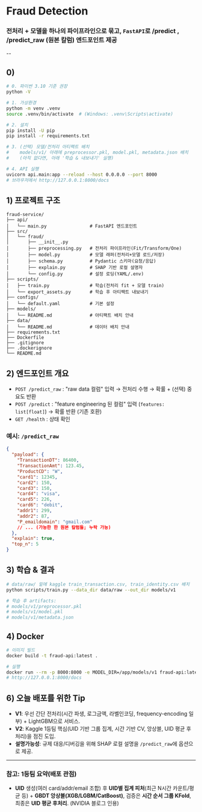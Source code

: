 #  Fraud Detection

### 전처리 + 모델을 **하나의 파이프라인**으로 묶고, `FastAPI`로 **/predict** , **/predict_raw** (원본 칼럼) 엔드포인트 제공
--

## 0) 

```bash
# 0. 파이썬 3.10 기준 권장
python -V

# 1. 가상환경
python -m venv .venv
source .venv/bin/activate  # (Windows: .venv\Scripts\activate)

# 2. 설치
pip install -U pip
pip install -r requirements.txt

# 3. (선택) 모델/전처리 아티팩트 배치
#    models/v1/ 아래에 preprocessor.pkl, model.pkl, metadata.json 배치
#    (아직 없다면, 아래 '학습 & 내보내기' 실행)

# 4. API 실행
uvicorn api.main:app --reload --host 0.0.0.0 --port 8000
# 브라우저에서 http://127.0.0.1:8000/docs
```

## 1) 프로젝트 구조

```
fraud-service/
├── api/
│   └── main.py                # FastAPI 엔드포인트
├── src/
│   └── fraud/
│       ├── __init__.py
│       ├── preprocessing.py   # 전처리 파이프라인(Fit/Transform/One)
│       ├── model.py           # 모델 래퍼(전처리+모델 로드/저장)
│       ├── schema.py          # Pydantic 스키마(요청/응답)
│       ├── explain.py         # SHAP 기반 로컬 설명자
│       └── config.py          # 설정 로딩(YAML/.env)
├── scripts/
│   ├── train.py               # 학습(전처리 fit + 모델 train)
│   └── export_assets.py       # 학습 후 아티팩트 내보내기
├── configs/
│   └── default.yaml           # 기본 설정
├── models/
│   └── README.md              # 아티팩트 배치 안내
├── data/
│   └── README.md              # 데이터 배치 안내
├── requirements.txt
├── Dockerfile
├── .gitignore
├── .dockerignore
└── README.md
```

## 2) 엔드포인트 개요

- `POST /predict_raw` : "raw data 컬럼" 입력 → 전처리 수행 → 확률 + (선택) 중요도 반환
- `POST /predict`     : "feature engineering 된 컬럼" 입력 (`features: list[float]`) → 확률 반환 (기존 호환)
- `GET /health`       : 상태 확인

### 예시: `/predict_raw`

```json
{
  "payload": {
    "TransactionDT": 86400,
    "TransactionAmt": 123.45,
    "ProductCD": "W",
    "card1": 12345,
    "card2": 150,
    "card3": 150,
    "card4": "visa",
    "card5": 226,
    "card6": "debit",
    "addr1": 299,
    "addr2": 87,
    "P_emaildomain": "gmail.com"
    // ... (가능한 한 원본 칼럼들; 누락 가능)
  },
  "explain": true,
  "top_n": 5
}
```

## 3) 학습 & 결과

```bash
# data/raw/ 밑에 kaggle train_transaction.csv, train_identity.csv 배치
python scripts/train.py --data_dir data/raw --out_dir models/v1

# 학습 후 artifacts:
# models/v1/preprocessor.pkl
# models/v1/model.pkl
# models/v1/metadata.json
```

## 4) Docker

```bash
# 이미지 빌드
docker build -t fraud-api:latest .

# 실행
docker run --rm -p 8000:8000 -e MODEL_DIR=/app/models/v1 fraud-api:latest
# http://127.0.0.1:8000/docs
```


## 6) 오늘 배포를 위한 Tip

- **V1**: 우선 간단 전처리(시간 파생, 로그금액, 라벨인코딩, frequency-encoding 일부) + LightGBM으로 서비스.
- **V2**: Kaggle 1등팀 핵심(UID 기반 그룹 집계, 시간 기반 CV, 앙상블, UID 평균 후처리)을 점진 도입.
- **설명가능성**: 규제 대응/디버깅을 위해 SHAP 로컬 설명을 `/predict_raw`에 옵션으로 제공.

---

### 참고: 1등팀 요약(배포 관점)

- **UID** 생성(여러 card/addr/email 조합) 후 **UID별 집계 피처**(최근 N시간 카운트/평균 등) + **GBDT 앙상블(XGB/LGBM/CatBoost)**, 검증은 **시간 순서 그룹 KFold**, 최종은 **UID 평균 후처리**. (NVIDIA 블로그 인용)
